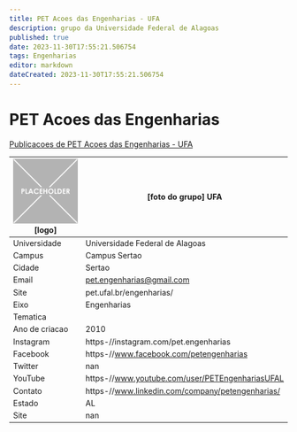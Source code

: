 ```yaml
---
title: PET Acoes das Engenharias - UFA
description: grupo da Universidade Federal de Alagoas
published: true
date: 2023-11-30T17:55:21.506754
tags: Engenharias
editor: markdown
dateCreated: 2023-11-30T17:55:21.506754
---
```


# PET Acoes das Engenharias

[Publicacoes de PET Acoes das Engenharias - UFA](/atividade/13PETAcoesdasEngenhariasUFA/feed.md)

| ![placeholder.png](/placeholder.png) [logo] | [foto do grupo] UFA         |
| ------------------------------------------- | ------------------------------------------------- |
| Universidade                                | Universidade Federal de Alagoas      |
| Campus                                      | Campus Sertao            |
| Cidade                                      | Sertao             |
| Email                                       | pet.engenharias@gmail.com             |
| Site                                        | pet.ufal.br/engenharias/              |
| Eixo                                        | Engenharias              |
| Tematica                                    |           |
| Ano de criacao                              | 2010        |
| Instagram                                   | https-//instagram.com/pet.engenharias         |
| Facebook                                    | https-//www.facebook.com/petengenharias          |
| Twitter                                     | nan           |
| YouTube                                     | https-//www.youtube.com/user/PETEngenhariasUFAL           |
| Contato                                     | https-//www.linkedin.com/company/petengenharias/         |
| Estado                                      |  AL            |
| Site                                        | nan |

